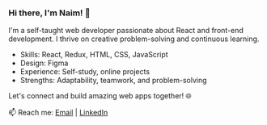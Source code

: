 ### Hi there, I'm Naim! 👋

I'm a self-taught web developer passionate about React and front-end development. I thrive on creative problem-solving and continuous learning.

- Skills: React, Redux, HTML, CSS, JavaScript
- Design: Figma
- Experience: Self-study, online projects
- Strengths: Adaptability, teamwork, and problem-solving

Let's connect and build amazing web apps together! 🌐

📫 Reach me: [Email](mailto:naim.work.bd@gmail.com) | [LinkedIn](https://www.linkedin.com/in/devbynaim/)
